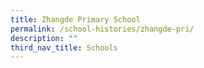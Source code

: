 ```yaml
---
title: Zhangde Primary School
permalink: /school-histories/zhangde-pri/
description: ""
third_nav_title: Schools
---
```



